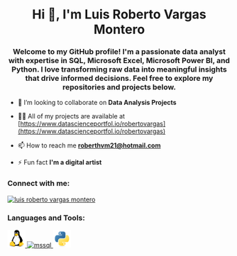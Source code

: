 <h1 align="center">Hi 👋, I'm Luis Roberto Vargas Montero</h1>
<h3 align="center">Welcome to my GitHub profile! I'm a passionate data analyst with expertise in SQL, Microsoft Excel, Microsoft Power BI, and Python. I love transforming raw data into meaningful insights that drive informed decisions. Feel free to explore my repositories and projects below.</h3>

- 👯 I’m looking to collaborate on **Data Analysis Projects**

- 👨‍💻 All of my projects are available at [https://www.datascienceportfol.io/robertovargas](https://www.datascienceportfol.io/robertovargas)

- 📫 How to reach me **roberthvm21@hotmail.com**

- ⚡ Fun fact **I'm a digital artist**

<h3 align="left">Connect with me:</h3>
<p align="left">
<a href="https://linkedin.com/in/luis roberto vargas montero" target="blank"><img align="center" src="https://raw.githubusercontent.com/rahuldkjain/github-profile-readme-generator/master/src/images/icons/Social/linked-in-alt.svg" alt="luis roberto vargas montero" height="30" width="40" /></a>
</p>

<h3 align="left">Languages and Tools:</h3>
<p align="left"> <a href="https://www.linux.org/" target="_blank" rel="noreferrer"> <img src="https://raw.githubusercontent.com/devicons/devicon/master/icons/linux/linux-original.svg" alt="linux" width="40" height="40"/> </a> <a href="https://www.microsoft.com/en-us/sql-server" target="_blank" rel="noreferrer"> <img src="https://www.svgrepo.com/show/303229/microsoft-sql-server-logo.svg" alt="mssql" width="40" height="40"/> </a> <a href="https://www.python.org" target="_blank" rel="noreferrer"> <img src="https://raw.githubusercontent.com/devicons/devicon/master/icons/python/python-original.svg" alt="python" width="40" height="40"/> </a> </p>
